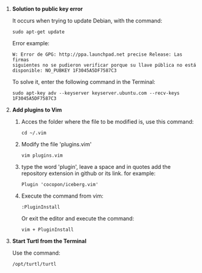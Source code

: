 1. **Solution to public key error**

	It occurs when trying to update Debian, with the command:
	```
	sudo apt-get update
	```
	Error example:
	```
	W: Error de GPG: http://ppa.launchpad.net precise Release: Las firmas 
	siguientes no se pudieron verificar porque su llave pública no está 
	disponible:	NO_PUBKEY 1F3045A5DF7587C3
	```
	To solve it, enter the following command in the Terminal:
	```
	sudo apt-key adv --keyserver keyserver.ubuntu.com --recv-keys 
	1F3045A5DF7587C3
	```
1. **Add plugins to Vim**

	1. Acces the folder where the file to be modified is, use this command:
	
		```
		cd ~/.vim
		```
	1. Modify the file 'plugins.vim'
		```
		vim plugins.vim
		```
	1. type the word 'plugin', leave a space and in quotes add the repository
	extension in github or its link. for example:
		```
		Plugin 'cocopon/iceberg.vim'
		```
	1. Execute the command from vim:
		```
		:PluginInstall
		```
		Or exit the editor and execute the command:
		```
		vim + PluginInstall
		```

1. **Start Turtl from the Terminal**

	Use the command:
	```
	/opt/turtl/turtl
	```
